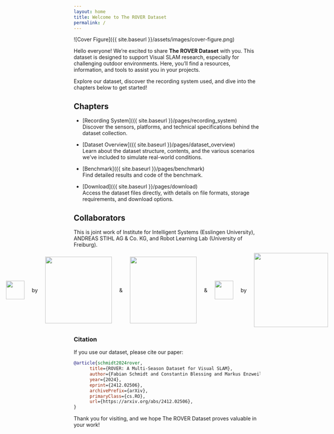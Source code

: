 ```yaml
---
layout: home
title: Welcome to The ROVER Dataset
permalink: /
---
```


![Cover Figure]({{ site.baseurl }}/assets/images/cover-figure.png)

Hello everyone! We’re excited to share **The ROVER Dataset** with you. This dataset is designed to support Visual SLAM research, especially for challenging outdoor environments. Here, you’ll find a resources, information, and tools to assist you in your projects.

Explore our dataset, discover the recording system used, and dive into the chapters below to get started!

## Chapters
- [Recording System]({{ site.baseurl }}/pages/recording_system)  
  Discover the sensors, platforms, and technical specifications behind the dataset collection.

- [Dataset Overview]({{ site.baseurl }}/pages/dataset_overview)  
  Learn about the dataset structure, contents, and the various scenarios we’ve included to simulate real-world conditions.

- [Benchmark]({{ site.baseurl }}/pages/benchmark)  
  Find detailed results and code of the benchmark.

- [Download]({{ site.baseurl }}/pages/download)  
  Access the dataset files directly, with details on file formats, storage requirements, and download options.


## Collaborators
This is joint work of Institute for Intelligent Systems (Esslingen University), ANDREAS STIHL AG & Co. KG, and Robot Learning Lab (University of Freiburg).

<div style="display: flex; justify-content: center; align-items: center; gap: 20px;">
  <img src="{{ site.baseurl }}/assets/images/iis_logo_full_bitmap.jpg" height="50"> by 
  <img src="{{ site.baseurl }}/assets/images/esslingen_university.png" width="180"> &
  <img src="{{ site.baseurl }}/assets/images/stihl.png" width="180"> &
  <img src="{{ site.baseurl }}/assets/images/rl_freiburg.png" height="50"> by 
  <img src="{{ site.baseurl }}/assets/images/uni_freiburg.jpg" width="200">
</div>

### Citation
If you use our dataset, please cite our paper:
```bibtex
@article{schmidt2024rover,
      title={ROVER: A Multi-Season Dataset for Visual SLAM}, 
      author={Fabian Schmidt and Constantin Blessing and Markus Enzweiler and Abhinav Valada},
      year={2024},
      eprint={2412.02506},
      archivePrefix={arXiv},
      primaryClass={cs.RO},
      url={https://arxiv.org/abs/2412.02506}, 
}
```

Thank you for visiting, and we hope The ROVER Dataset proves valuable in your work!
